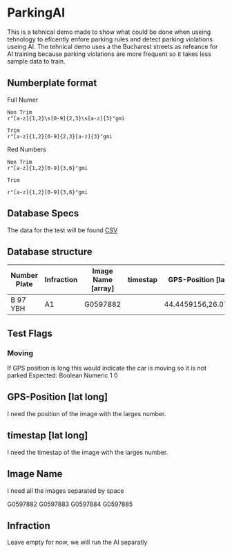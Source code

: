 # ParkingAI

This is a tehnical demo made to show what could be done when useing tehnology to eficently enfore parking rules and detect parking violations useing AI.
The tehnical demo uses a the Bucharest streets as refeance for AI training because parking violations are more frequent so it takes less sample data to train.

## Numberplate format

Full Numer
```
Non Trim
r"[a-z]{1,2}\s[0-9]{2,3}\s[a-z]{3}"gmi

Trim
r"[a-z]{1,2}[0-9]{2,3}[a-z]{3}"gmi
```

Red Numbers
```
Non Trim
r"[a-z]{1,2}[0-9]{3,6}"gmi

Trim

r"[a-z]{1,2}[0-9]{3,6}"gmi
```

## Database Specs
The data for the test will be found [CSV](plate_dictionary.csv)

## Database structure

| Number Plate  | Infraction    | Image Name [array]    | timestap  | GPS-Position [lat long]   | Test Flag Moving  |
| ---           | ---           | ---                   | ---       | ---                       | ---               |
| B 97 YBH      | A1            | G0597882              |           | 44.4459156,26.0754033     |                   |

## Test Flags

### Moving 
If GPS position is long this would indicate the car is moving so it is not parked
Expected: Boolean Numeric 1 0

## GPS-Position [lat long] 
I need the position of the image with the larges number.

## timestap [lat long] 
I need the timestap of the image with the larges number.

## Image Name
I need all the images separated by space

G0597882 G0597883 G0597884 G0597885

## Infraction
Leave empty for now, we will run the AI separatly
